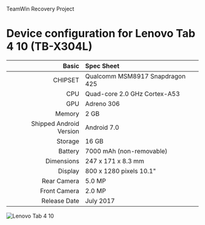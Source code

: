 TeamWin Recovery Project

Device configuration for Lenovo Tab 4 10 (TB-X304L)
=====================================

Basic   | Spec Sheet
-------:|:-------------------------
CHIPSET | Qualcomm MSM8917 Snapdragon 425
CPU     | Quad-core 2.0 GHz Cortex-A53
GPU     | Adreno 306
Memory  | 2 GB
Shipped Android Version | Android 7.0
Storage | 16 GB
Battery | 7000 mAh (non-removable)
Dimensions | 247 x 171 x 8.3 mm
Display | 800 x 1280 pixels 10.1"
Rear Camera  | 5.0 MP
Front Camera | 2.0 MP
Release Date | July 2017

![Lenovo Tab 4 10](http://cdn2.gsmarena.com/vv/pics/lenovo/lenovo-tab-4-10-1.jpg "Lenovo Tab 4 10")
